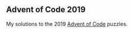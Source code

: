 ## Advent of Code 2019

My solutions to the 2019 [Advent of Code](https://adventofcode.com) puzzles.
